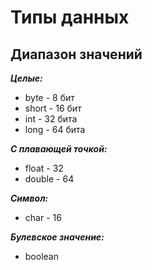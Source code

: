 # Типы данных

## Диапазон значений

___Целые:___

- byte - 8 бит
- short - 16 бит
- int - 32 бита
- long - 64 бита

___С плавающей точкой:___

- float - 32
- double - 64

___Символ:___

- char - 16

___Булевское значение:___

- boolean